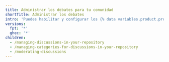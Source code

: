 ```yaml
---
title: Administrar los debates para tu comunidad
shortTitle: Administrar los debates
intro: 'Puedes habilitar y configurar los {% data variables.product.prodname_discussions %} en tu repositorio y puedes utilizar herramientas en {% data variables.product.product_name %} para moderar conversaciones entre los miembros de la comunidad.'
versions:
  fpt: '*'
  ghec: '*'
children:
  - /managing-discussions-in-your-repository
  - /managing-categories-for-discussions-in-your-repository
  - /moderating-discussions
---
```


